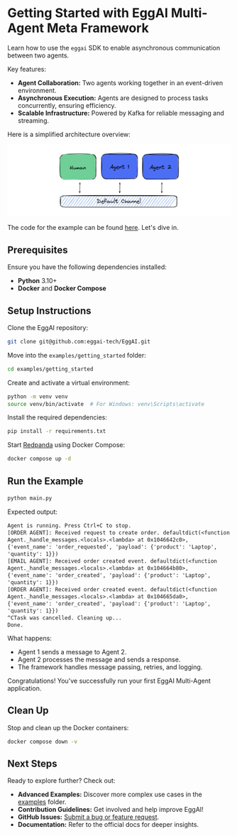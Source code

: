 # Getting Started with EggAI Multi-Agent Meta Framework

Learn how to use the `eggai` SDK to enable asynchronous communication between two agents.

Key features:

- **Agent Collaboration:** Two agents working together in an event-driven environment.
- **Asynchronous Execution:** Agents are designed to process tasks concurrently, ensuring efficiency.
- **Scalable Infrastructure:** Powered by Kafka for reliable messaging and streaming.

Here is a simplified architecture overview:

![architecture-getting-started.svg](../../docs/docs/assets/architecture-getting-started.svg)

The code for the example can be found [here](https://github.com/eggai-tech/EggAI/tree/main/examples/getting_started). Let's dive in.

## Prerequisites

Ensure you have the following dependencies installed:

- **Python** 3.10+
- **Docker** and **Docker Compose**

## Setup Instructions

Clone the EggAI repository:

```bash
git clone git@github.com:eggai-tech/EggAI.git
```

Move into the `examples/getting_started` folder:

```bash
cd examples/getting_started
```

Create and activate a virtual environment:

```bash
python -m venv venv
source venv/bin/activate  # For Windows: venv\Scripts\activate
```

Install the required dependencies:

```bash
pip install -r requirements.txt
```

Start [Redpanda](https://github.com/redpanda-data/redpanda) using Docker Compose:

```bash
docker compose up -d
```

## Run the Example

```bash
python main.py
```

Expected output:

```
Agent is running. Press Ctrl+C to stop.
[ORDER AGENT]: Received request to create order. defaultdict(<function Agent._handle_messages.<locals>.<lambda> at 0x1046642c0>, {'event_name': 'order_requested', 'payload': {'product': 'Laptop', 'quantity': 1}})
[EMAIL AGENT]: Received order created event. defaultdict(<function Agent._handle_messages.<locals>.<lambda> at 0x104664b80>, {'event_name': 'order_created', 'payload': {'product': 'Laptop', 'quantity': 1}})
[ORDER AGENT]: Received order created event. defaultdict(<function Agent._handle_messages.<locals>.<lambda> at 0x104665da0>, {'event_name': 'order_created', 'payload': {'product': 'Laptop', 'quantity': 1}})
^CTask was cancelled. Cleaning up...
Done.
```

What happens:

- Agent 1 sends a message to Agent 2.
- Agent 2 processes the message and sends a response.
- The framework handles message passing, retries, and logging.

Congratulations! You've successfully run your first EggAI Multi-Agent application.

## Clean Up

Stop and clean up the Docker containers:

```bash
docker compose down -v
```

## Next Steps

Ready to explore further? Check out:

- **Advanced Examples:** Discover more complex use cases in the [examples](https://github.com/eggai-tech/EggAI/tree/main/examples/) folder.
- **Contribution Guidelines:** Get involved and help improve EggAI!
- **GitHub Issues:** [Submit a bug or feature request](https://github.com/eggai-tech/eggai/issues).
- **Documentation:** Refer to the official docs for deeper insights.
